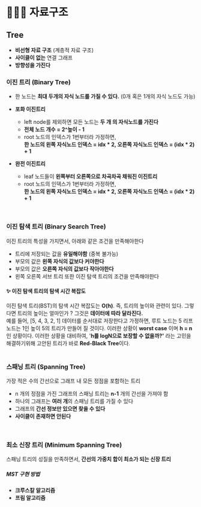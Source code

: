 # 👨🏻‍💻 자료구조

## Tree 
- **비선형 자료 구조** (계층적 자료 구조)
- **사이클이 없는** 연결 그래프
- **방향성을 가진다**

### 이진 트리 (Binary Tree)
- 한 노드는 **최대 두개의 자식 노드를 가질 수 있다.** (0개 혹은 1개의 자식 노드도 가능)
- **포화 이진트리**
  - left node를 제외하면 모든 노드는 **두 개 의 자식노드를 가진다**
  - **전체 노드 개수 = 2^높이 - 1**
  - root 노드의 인덱스가 1번부터라 가정하면,   
    **한 노드의 왼쪽 자식노드 인덱스 = idx * 2, 오른쪽 자식노드 인덱스 = (idx * 2) + 1**  
  
- **완전 이진트리**
  - leaf 노드들이 **왼쪽부터 오른쪽으로 차곡차곡 채워진 이진트리**
  - root 노드의 인덱스가 1번부터라 가정하면,   
    **한 노드의 왼쪽 자식노드 인덱스 = idx * 2, 오른쪽 자식노드 인덱스 = (idx * 2) + 1**  
<br>  

### 이진 탐색 트리 (Binary Search Tree)
이진 트리의 특성을 가지면서, 아래와 같은 조건을 만족해야한다
- 트리에 저장되는 값을 **유일해야함** (중복 불가능)
- 부모의 값은 **왼쪽 자식의 값보다 커야한다**
- 부모의 값은 **오른쪽 자식의 값보다 작아야한다**
- 왼쪽 오른쪽 서브 트리 또한 이진 탐색 트리의 조건을 만족해야한다

#### ✨ 이진 탐색 트리의 탐색 시간 복잡도
이진 탐색 트리(BST)의 탐색 시간 복잡도는 **O(h)**. 즉, 트리의 높이와 관련이 있다. 그렇다면 트리의 높이는 얼마인가 ? 그것은 **데이터에 따라 달라진다.**  
예를 들어, [5, 4, 3, 2, 1] 데이터를 순서대로 저장한다고 가정하면, 루트 노드는 5 리프노드는 1인 높이 5의 트리가 만들어 질 것이다. 이러한 상황이 **worst case** 이며 
**h = n**인 상황이다. 이러한 상황을 대비하여, '**h를 logN으로 보장할 수 없을까?'** 라는 고민을 해결하기위해 고안된 트리가 바로 **Red-Black Tree**이다.  
<br>

### 스패닝 트리 (Spanning Tree)
가장 적은 수의 간선으로 그래프 내 모든 정점을 포함하는 트리
- n 개의 정점을 가진 그래프의 스패닝 트리는 **n-1** 개의 간선을 가져야 함
- 하나의 그래프는 **여러 개**의 스패닝 트리를 가질 수 있다
- 그래프의 **간선 정보만 있으면 찾을 수 있다**
- **사이클이 존재하면 안된다**  
<br>

### 최소 신장 트리 (Minimum Spanning Tree)
스패닝 트리의 성질을 만족하면서, **간선의 가중치 합이 최소가 되는 신장 트리**  
##### MST 구현 방법
- **크루스칼 알고리즘**
- **프림 알고리즘**

